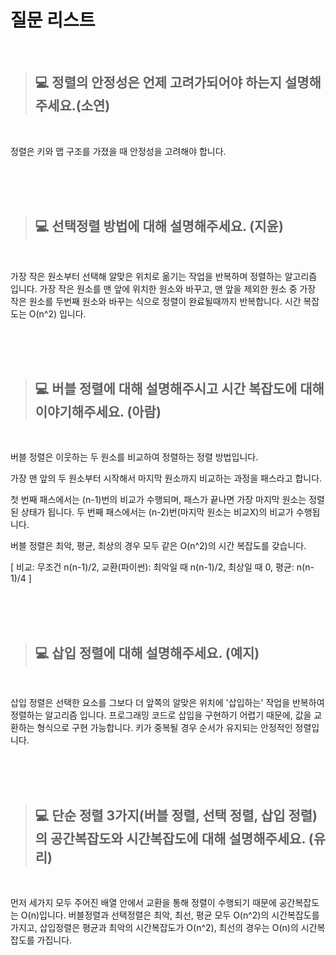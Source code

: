# 질문 리스트

<br>

> ## 💻 정렬의 안정성은 언제 고려가되어야 하는지 설명해주세요.(소연)
<br>

정렬은 키와 맵 구조를 가졌을 때 안정성을 고려해야 합니다.

<br><br><br>

> ## 💻 선택정렬 방법에 대해 설명해주세요. (지윤)
<br>

가장 작은 원소부터 선택해 알맞은 위치로 옮기는 작업을 반복하며 정렬하는 알고리즘 입니다. 가장 작은 원소를 맨 앞에 위치한 원소와 바꾸고, 맨 앞을 제외한 원소 중 가장 작은 원소를 두번째 원소와 바꾸는 식으로 정렬이 완료될때까지 반복합니다. 시간 복잡도는 O(n^2) 입니다.


<br><br><br>

> ## 💻 버블 정렬에 대해 설명해주시고 시간 복잡도에 대해 이야기해주세요. (아람)
<br>


버블 정렬은 이웃하는 두 원소를 비교하여 정렬하는 정렬 방법입니다. 

가장 맨 앞의 두 원소부터 시작해서 마지막 원소까지 비교하는 과정을 패스라고 합니다.

첫 번째 패스에서는 (n-1)번의 비교가 수행되며, 패스가 끝나면 가장 마지막 원소는 정렬된 상태가 됩니다.
두 번째 패스에서는 (n-2)번(마지막 원소는 비교X)의 비교가 수행됩니다.

버블 정렬은 최악, 평균, 최상의 경우 모두 같은 O(n^2)의 시간 복잡도를 갖습니다.

[ 비교: 무조건 n(n-1)/2, 교환(파이썬): 최악일 때 n(n-1)/2, 최상일 때 0, 평균: n(n-1)/4 ]


<br><br><br>

> ## 💻 삽입 정렬에 대해 설명해주세요. (예지)
<br>

삽입 정렬은 선택한 요소를 그보다 더 앞쪽의 알맞은 위치에 '삽입하는' 작업을 반복하여 정렬하는 알고리즘 입니다. 프로그래밍 코드로 삽입을 구현하기 어렵기 때문에, 값을 교환하는 형식으로 구현 가능합니다. 키가 중복될 경우 순서가 유지되는 안정적인 정렬입니다.



<br><br><br>

> ## 💻 단순 정렬 3가지(버블 정렬, 선택 정렬, 삽입 정렬)의 공간복잡도와 시간복잡도에 대해 설명해주세요. (유리)
<br>

먼저 세가지 모두 주어진 배열 안에서 교환을 통해 정렬이 수행되기 때문에 공간복잡도는 O(n)입니다. 버블정렬과 선택정렬은 최악, 최선, 평균 모두 O(n^2)의 시간복잡도를 가지고, 삽입정렬은 평균과 최악의 시간복잡도가 O(n^2), 최선의 경우는 O(n)의 시간복잡도를 가집니다.

<br><br><br>